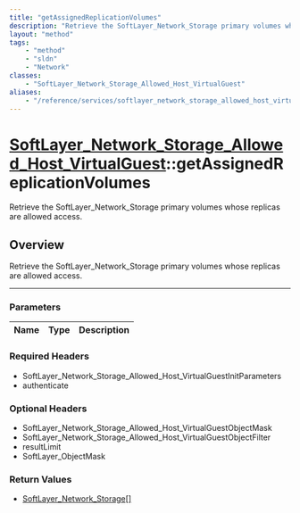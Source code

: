 ```yaml
---
title: "getAssignedReplicationVolumes"
description: "Retrieve the SoftLayer_Network_Storage primary volumes whose replicas are allowed access."
layout: "method"
tags:
    - "method"
    - "sldn"
    - "Network"
classes:
    - "SoftLayer_Network_Storage_Allowed_Host_VirtualGuest"
aliases:
    - "/reference/services/softlayer_network_storage_allowed_host_virtualguest/getAssignedReplicationVolumes"
---
```

# [SoftLayer_Network_Storage_Allowed_Host_VirtualGuest](/reference/services/SoftLayer_Network_Storage_Allowed_Host_VirtualGuest)::getAssignedReplicationVolumes


Retrieve the SoftLayer_Network_Storage primary volumes whose replicas are allowed access.


## Overview 
Retrieve the SoftLayer_Network_Storage primary volumes whose replicas are allowed access.

-----

### Parameters 
|Name | Type | Description |
| --- | --- | --- |


### Required Headers
* SoftLayer_Network_Storage_Allowed_Host_VirtualGuestInitParameters
* authenticate


### Optional Headers
* SoftLayer_Network_Storage_Allowed_Host_VirtualGuestObjectMask
* SoftLayer_Network_Storage_Allowed_Host_VirtualGuestObjectFilter
* resultLimit
* SoftLayer_ObjectMask

### Return Values
* <a href='/reference/datatypes/SoftLayer_Network_Storage'>SoftLayer_Network_Storage[] </a>




